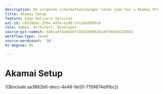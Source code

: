 ```yaml
---
description: De volgende schermafbeeldingen laten zien hoe u Akamai Property Manager kunt gebruiken om een eigenschap te configureren om inhoud te leveren. **Essentiële instellingen worden gemarkeerd met een rode cirkel.**
title: Akamai Setup
feature: Edge Delivery Services
exl-id: c65206dc-3fbe-4d3e-bc48-5fca9a5899c9
role: Admin, Architect, Developer
source-git-commit: 646ca4f4a441bf1565558002dcd6f96d3e228563
workflow-type: tm+mt
source-wordcount: '30'
ht-degree: 0%

---
```


# Akamai Setup

{{$include aa3862b0-decc-4e48-9e55-7159874e91bc}}
